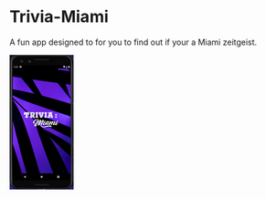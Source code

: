 # Trivia-Miami
A fun app designed to for you to find out if your a Miami zeitgeist.

![Opening Screen](/images/app.png)

